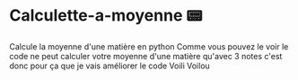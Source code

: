 # Calculette-a-moyenne 📟

Calcule la moyenne d'une matière en python
Comme vous pouvez le voir le code ne peut calculer votre moyenne d'une matière qu'avec 3 notes c'est donc pour ça que je vais améliorer le code
Voili Voilou
